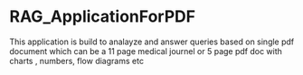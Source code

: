 # RAG_ApplicationForPDF
This application is build to analayze and answer queries based on single pdf document which can be a 11 page medical journel  or 5 page pdf doc with charts , numbers, flow diagrams etc
